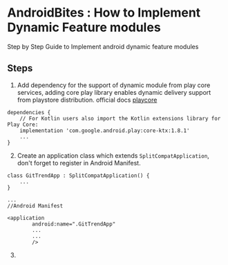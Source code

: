 # AndroidBites : How to Implement Dynamic Feature modules

Step by Step Guide to Implement android dynamic feature modules

## Steps

1. Add dependency for the support of dynamic module from play core services, adding core play library enables dynamic delivery support from playstore distribution. official docs [playcore](https://developer.android.com/guide/playcore)

```
dependencies {
    // For Kotlin users also import the Kotlin extensions library for Play Core:
    implementation 'com.google.android.play:core-ktx:1.8.1'
    ...
}
```

2. Create an application class which extends `SplitCompatApplication`, don't forget to register in Android Manifest.

```
class GitTrendApp : SplitCompatApplication() {
    ...
}

...
//Android Manifest

<application
        android:name=".GitTrendApp"
        ...
        ...
        />
```

3.